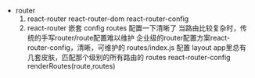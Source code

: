 - router
  1. react-router react-router-dom
    react-router-config
  2. react-router 嵌套
    config routes 配置一下清晰了
  当路由比较复杂时，传统的手写router/route配置难以维护
  企业级的router配置方案react-router-config，清晰，可维护的 routes/index.js 配置
  layout app里总有几套皮肤，匹配那个级别的所有路由的
  routes react-router-config renderRoutes(route,routes)